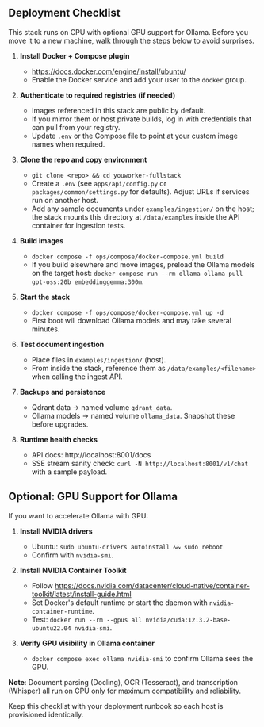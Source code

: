 ## Deployment Checklist

This stack runs on CPU with optional GPU support for Ollama. Before you move it to a new machine, walk through the steps below to avoid surprises.

1. **Install Docker + Compose plugin**
   - https://docs.docker.com/engine/install/ubuntu/
   - Enable the Docker service and add your user to the `docker` group.

2. **Authenticate to required registries (if needed)**
   - Images referenced in this stack are public by default.
   - If you mirror them or host private builds, log in with credentials that can pull from your registry.
   - Update `.env` or the Compose file to point at your custom image names when required.

3. **Clone the repo and copy environment**
   - `git clone <repo> && cd youworker-fullstack`
   - Create a `.env` (see `apps/api/config.py` or `packages/common/settings.py` for defaults). Adjust URLs if services run on another host.
   - Add any sample documents under `examples/ingestion/` on the host; the stack mounts this directory at `/data/examples` inside the API container for ingestion tests.

4. **Build images**
   - `docker compose -f ops/compose/docker-compose.yml build`
   - If you build elsewhere and move images, preload the Ollama models on the target host:
     `docker compose run --rm ollama ollama pull gpt-oss:20b embeddinggemma:300m`.

5. **Start the stack**
   - `docker compose -f ops/compose/docker-compose.yml up -d`
   - First boot will download Ollama models and may take several minutes.

6. **Test document ingestion**
   - Place files in `examples/ingestion/` (host).
   - From inside the stack, reference them as `/data/examples/<filename>` when calling the ingest API.

7. **Backups and persistence**
   - Qdrant data → named volume `qdrant_data`.
   - Ollama models → named volume `ollama_data`. Snapshot these before upgrades.

8. **Runtime health checks**
   - API docs: http://localhost:8001/docs
   - SSE stream sanity check: `curl -N http://localhost:8001/v1/chat` with a sample payload.

## Optional: GPU Support for Ollama

If you want to accelerate Ollama with GPU:

1. **Install NVIDIA drivers**
   - Ubuntu: `sudo ubuntu-drivers autoinstall && sudo reboot`
   - Confirm with `nvidia-smi`.

2. **Install NVIDIA Container Toolkit**
   - Follow https://docs.nvidia.com/datacenter/cloud-native/container-toolkit/latest/install-guide.html
   - Set Docker's default runtime or start the daemon with `nvidia-container-runtime`.
   - Test: `docker run --rm --gpus all nvidia/cuda:12.3.2-base-ubuntu22.04 nvidia-smi`.

3. **Verify GPU visibility in Ollama container**
   - `docker compose exec ollama nvidia-smi` to confirm Ollama sees the GPU.

**Note**: Document parsing (Docling), OCR (Tesseract), and transcription (Whisper) all run on CPU only for maximum compatibility and reliability.

Keep this checklist with your deployment runbook so each host is provisioned identically.
